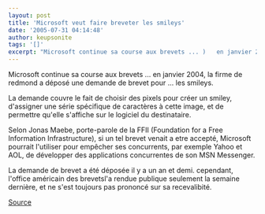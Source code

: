 ```yaml
---
layout: post
title: 'Microsoft veut faire breveter les smileys'
date: '2005-07-31 04:14:48'
author: keupsonite
tags: '[]'
excerpt: "Microsoft continue sa course aux brevets ... )   en janvier 2004, la firme de redmond a déposé une demande de brevet pour ... les smileys.  \n  \nLa demande couvre le fait de choisir des pixels pour créer un smiley, d'assigner une série spécifique de caractères à cette image, et de permettre qu'elle s'affiche sur le logiciel du destinataire.  \n  \n   …"
---
```


Microsoft continue sa course aux brevets ... en janvier 2004, la firme de redmond a déposé une demande de brevet pour ... les smileys.

La demande couvre le fait de choisir des pixels pour créer un smiley, d'assigner une série spécifique de caractères à cette image, et de permettre qu'elle s'affiche sur le logiciel du destinataire.

Selon Jonas Maebe, porte-parole de la FFII (Foundation for a Free Information Infrastructure), si un tel brevet venait a etre accepté, Microsoft pourrait l'utiliser pour empêcher ses concurrents, par exemple Yahoo et AOL, de développer des applications concurrentes de son MSN Messenger.

La demande de brevet a été déposée il y a un an et demi. cependant, l'office américain des brevetsl'a rendue publique seulement la semaine dernière, et ne s'est toujours pas prononcé sur sa recevalibité.

[Source](http://www.phportail.net/news/270-microsoft-veut-faire-breveter-les-smileys.php)

